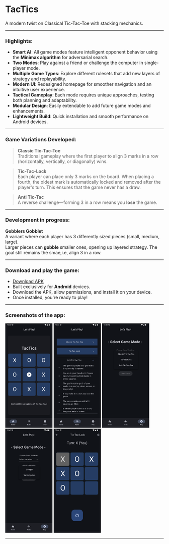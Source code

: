 # TacTics  
A modern twist on Classical Tic-Tac-Toe with stacking mechanics. 

---
### Highlights:
- **Smart AI**: All game modes feature intelligent opponent behavior using the **Minimax algorithm** for adversarial search.
- **Two Modes**: Play against a friend or challenge the computer in single-player mode.
- **Multiple Game Types**: Explore different rulesets that add new layers of strategy and replayability.
- **Modern UI**: Redesigned homepage for smoother navigation and an intuitive user experience.
- **Tactical Gameplay**: Each mode requires unique approaches, testing both planning and adaptability.
- **Modular Design**: Easily extendable to add future game modes and enhancements.
- **Lightweight Build**: Quick installation and smooth performance on Android devices.

---

### Game Variations Developed:

> **Classic Tic-Tac-Toe**  
> Traditional gameplay where the first player to align 3 marks in a row (horizontally, vertically, or diagonally) wins.

> **Tic-Tac-Lock**  
> Each player can place only 3 marks on the board. When placing a fourth, the oldest mark is automatically locked and removed after the player's turn. This ensures that the game never has a draw.

> **Anti Tic-Tac**  
> A reverse challenge—forming 3 in a row means you **lose** the game.

---

### Development in progress:
**Gobblers Gobblet**  
A variant where each player has 3 differently sized pieces (small, medium, large).  
Larger pieces can **gobble** smaller ones, opening up layered strategy. The goal still remains the smae,i.e, align 3 in a row.

---

### Download and play the game:
- [Download APK](https://drive.google.com/drive/folders/1msKnhcO-XBbn1beACiwYg6lNOT84jC8Z?usp=sharing)
- Built exclusively for **Android** devices.
- Download the APK, allow permissions, and install it on your device.
- Once installed, you're ready to play!

---

### Screenshots of the app:

<img src="images/homepage.png" alt="Homepage UI" width="150"/> 
<img src="images/rules.png" alt="Rules UI" width="150"/>
<img src="images/gameselection1.png" alt="3 Variations in the game" width="150"/>
<img src="images/gameselection2.png" alt="2 Modes in the game" width="150"/>
<img src="images/gamess.png" alt="Screenshot of a game played against the computer" width="150"/>

<br>

---